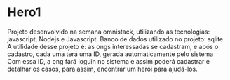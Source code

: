 # Hero1
Projeto desenvolvido na semana omnistack, utilizando as tecnologias: javascript, Nodejs e Javascript. 
Banco de dados utilizado no projeto: sqlite
A utilidade desse projeto é: as ongs interessadas se cadastram, e após o cadastro, cada uma terá uma ID, gerada automaticamente pelo sistema
Com essa ID, a ong fará loguin no sistema e assim poderá cadastrar e detalhar os casos, para assim, encontrar um herói para ajudá-los.
